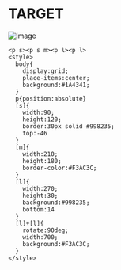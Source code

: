 # TARGET

![image](https://github.com/gaschneider/cssbattle/assets/16023844/fd5a01b7-ae0c-4c5b-a187-b00532817068)

```
<p s><p s m><p l><p l>
<style>
  body{
    display:grid;
    place-items:center;
    background:#1A4341;
  }
  p{position:absolute}
  [s]{
    width:90;
    height:120;
    border:30px solid #998235;
    top:-46
  }
  [m]{
    width:210;
    height:180;
    border-color:#F3AC3C;
  }
  [l]{
    width:270;
    height:30;
    background:#998235;
    bottom:14
  }
  [l]+[l]{
    rotate:90deg;
    width:700;
    background:#F3AC3C;
  }
</style>
```

